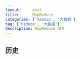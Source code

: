 ```yaml
---
layout:     post
title:      MapReduce
categories: ['hadoop', '大数据']
tag: ['hadoop', '大数据']
description: MapReduce 简介
---
```


## 历史

